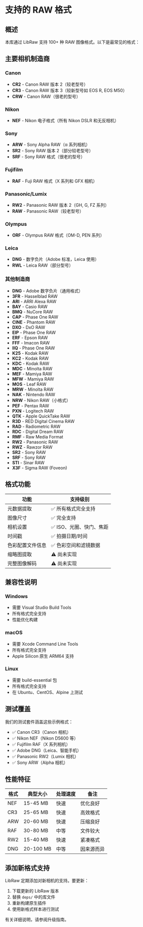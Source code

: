 # 支持的 RAW 格式

## 概述

本库通过 LibRaw 支持 100+ 种 RAW 图像格式。以下是最常见的格式：

## 主要相机制造商

### Canon
- **CR2** - Canon RAW 版本 2（较老型号）
- **CR3** - Canon RAW 版本 3（较新型号如 EOS R, EOS M50）
- **CRW** - Canon RAW（很老的型号）

### Nikon  
- **NEF** - Nikon 电子格式（所有 Nikon DSLR 和无反相机）

### Sony
- **ARW** - Sony Alpha RAW（α 系列相机）
- **SR2** - Sony RAW 版本 2（部分较老型号）
- **SRF** - Sony RAW 格式（很老的型号）

### Fujifilm
- **RAF** - Fuji RAW 格式（X 系列和 GFX 相机）

### Panasonic/Lumix
- **RW2** - Panasonic RAW 版本 2（GH, G, FZ 系列）
- **RAW** - Panasonic RAW（较老型号）

### Olympus
- **ORF** - Olympus RAW 格式（OM-D, PEN 系列）

### Leica
- **DNG** - 数字负片（Adobe 标准，Leica 使用）
- **RWL** - Leica RAW（部分型号）

### 其他制造商
- **DNG** - Adobe 数字负片（通用格式）
- **3FR** - Hasselblad RAW
- **ARI** - ARRI Alexa RAW
- **BAY** - Casio RAW
- **BMQ** - NuCore RAW
- **CAP** - Phase One RAW
- **CINE** - Phantom RAW
- **DXO** - DxO RAW
- **EIP** - Phase One RAW
- **ERF** - Epson RAW
- **FFF** - Imacon RAW
- **IIQ** - Phase One RAW
- **K25** - Kodak RAW
- **KC2** - Kodak RAW
- **KDC** - Kodak RAW
- **MDC** - Minolta RAW
- **MEF** - Mamiya RAW
- **MFW** - Mamiya RAW
- **MOS** - Leaf RAW
- **MRW** - Minolta RAW
- **NAK** - Nintendo RAW
- **NRW** - Nikon RAW（小格式）
- **PEF** - Pentax RAW
- **PXN** - Logitech RAW
- **QTK** - Apple QuickTake RAW
- **R3D** - RED Digital Cinema RAW
- **RAD** - Radiometric RAW
- **RDC** - Digital Dream RAW
- **RMF** - Raw Media Format
- **RW2** - Panasonic RAW
- **RWZ** - Rawzor RAW
- **SR2** - Sony RAW
- **SRF** - Sony RAW
- **STI** - Sinar RAW
- **X3F** - Sigma RAW (Foveon)

## 格式功能

| 功能 | 支持级别 |
|------|----------|
| 元数据提取 | ✅ 所有格式完全支持 |
| 图像尺寸 | ✅ 完全支持 |
| 相机设置 | ✅ ISO、光圈、快门、焦距 |
| 时间戳 | ✅ 拍摄日期/时间 |
| 色彩配置文件信息 | ✅ 色彩空间和滤镜数据 |
| 缩略图提取 | ⚠️ 尚未实现 |
| 完整图像解码 | ⚠️ 尚未实现 |

## 兼容性说明

### Windows
- 需要 Visual Studio Build Tools
- 所有格式完全支持
- 性能优化构建

### macOS  
- 需要 Xcode Command Line Tools
- 所有格式完全支持
- Apple Silicon 原生 ARM64 支持

### Linux
- 需要 build-essential 包
- 所有格式完全支持
- 在 Ubuntu、CentOS、Alpine 上测试

## 测试覆盖

我们的测试套件涵盖这些示例格式：
- ✅ Canon CR3（Canon 相机）
- ✅ Nikon NEF（Nikon D5600 等）
- ✅ Fujifilm RAF（X 系列相机）
- ✅ Adobe DNG（Leica、智能手机）
- ✅ Panasonic RW2（Lumix 相机）
- ✅ Sony ARW（Alpha 相机）

## 性能特征

| 格式 | 典型大小 | 处理速度 | 备注 |
|------|----------|----------|------|
| NEF | 15-45 MB | 快速 | 优化良好 |
| CR3 | 25-65 MB | 快速 | 高效格式 |
| ARW | 20-60 MB | 快速 | 压缩良好 |
| RAF | 30-80 MB | 中等 | 文件较大 |
| RW2 | 15-40 MB | 快速 | 紧凑格式 |
| DNG | 20-100 MB | 中等 | 因来源而异 |

## 添加新格式支持

LibRaw 定期添加对新相机的支持。要更新：

1. 下载更新的 LibRaw 版本
2. 替换 `deps/` 中的库文件
3. 重新构建原生插件
4. 使用新格式样本进行测试

有关详细说明，请参阅升级指南。
